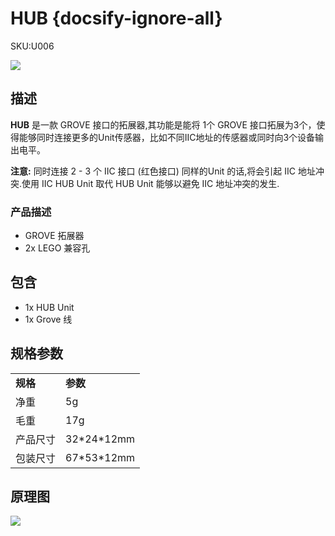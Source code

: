 # HUB {docsify-ignore-all}

<el-tag effect="plain">SKU:U006</el-tag>

<div class="product_pic"><img src="assets/img/product_pics/unit/M5GO_Unit_hub.webp"></div>

## 描述

**HUB** 是一款 GROVE 接口的拓展器,其功能是能将 1个 GROVE 接口拓展为3个，使得能够同时连接更多的Unit传感器，比如不同IIC地址的传感器或同时向3个设备输出电平。

**注意:**
同时连接 2 - 3 个 IIC 接口 (红色接口) 同样的Unit 的话,将会引起 IIC 地址冲突.使用 IIC HUB Unit 取代 HUB Unit 能够以避免 IIC 地址冲突的发生.

### 产品描述

- GROVE 拓展器
- 2x LEGO 兼容孔

## 包含

- 1x HUB Unit
- 1x Grove 线

## 规格参数

<table>
   <tr style="font-weight:bold">
      <td>规格</td>
      <td>参数</td>
   </tr>
   <tr>
      <td>净重</td>
      <td>5g</td>
   </tr>
   <tr>
      <td>毛重</td>
      <td>17g</td>
   </tr>
   <tr>
      <td>产品尺寸</td>
      <td>32*24*12mm</td>
   </tr>
    <tr>
      <td>包装尺寸</td>
      <td>67*53*12mm</td>
   </tr>
</table>

## 原理图

<img src="assets/img/product_pics/unit/hub_sch.JPG">


<script>

   var purchase_link = 'https://m5stack.com/collections/m5-unit/products/mini-hub-module';


   anchor_search(purchase_link);
   scrollFunc();

</script>